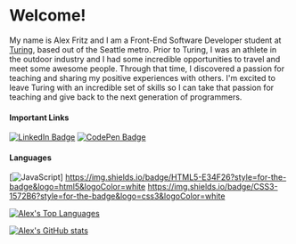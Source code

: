 # Welcome! 

My name is Alex Fritz and I am a Front-End Software Developer student at [Turing](https://turing.edu/), based out of the Seattle metro. Prior to Turing, I was an athlete in the outdoor industry and I had some incredible opportunities to travel and meet some awesome people. Through that time, I discovered a passion for teaching and sharing my positive experiences with others. I'm excited to leave Turing with an incredible set of skills so I can take that passion for teaching and give back to the next generation of programmers.

#### Important Links

[![LinkedIn Badge](https://img.shields.io/badge/LinkedIn-0077B5?style=for-the-badge&logo=linkedin&logoColor=white)](https://www.linkedin.com/in/alexmfritz/)
[![CodePen Badge](https://img.shields.io/badge/CodePen-Profile-informational?style=flat&logo=codepen&logoColor=white&color=black)](https://codepen.io/alexmfritz)


#### Languages

[![JavaScript](https://img.shields.io/badge/JavaScript-F7DF1E?style=for-the-badge&logo=javascript&logoColor=black)]
https://img.shields.io/badge/HTML5-E34F26?style=for-the-badge&logo=html5&logoColor=white
https://img.shields.io/badge/CSS3-1572B6?style=for-the-badge&logo=css3&logoColor=white


[![Alex's Top Languages](https://github-readme-stats.vercel.app/api/top-langs/?username=alexmfritz&layout=compact&theme=tokyonight)](https://github.com/alexmfritz/github-readme-stats)


[![Alex's GitHub stats](https://github-readme-stats.vercel.app/api?username=alexmfritz&theme=tokyonight)](https://github.com/alexmfritz/github-readme-stats)
